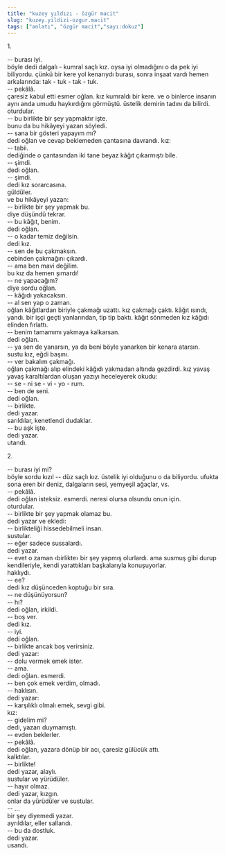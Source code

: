 ```yaml
---
title: "kuzey yıldızı - özgür macit"
slug: "kuzey.yildizi-ozgur.macit"
tags: ["anlatı", "özgür macit","sayı:dokuz"]
---
```

1\.

-- burası iyi.  
böyle dedi dalgalı - kumral saçlı kız. oysa iyi olmadığını o da pek iyi
biliyordu. çünkü bir kere yol kenarıydı burası, sonra inşaat vardı hemen
arkalarında: tak - tuk - tak - tuk.\
-- pekâlâ.\
çaresiz kabul etti esmer oğlan. kız kumraldı bir kere. ve o binlerce
insanın aynı anda umudu haykırdığını görmüştü. üstelik demirin tadını da
bilirdi.\
oturdular.\
-- bu birlikte bir şey yapmaktır işte.\
bunu da bu hikâyeyi yazan söyledi.\
-- sana bir gösteri yapayım mı?\
dedi oğlan ve cevap beklemeden çantasına davrandı. kız:\
-- tabii.\
dediğinde o çantasından iki tane beyaz kâğıt çıkarmıştı bile.\
-- şimdi.\
dedi oğlan.\
-- şimdi.\
dedi kız sorarcasına.\
güldüler.\
ve bu hikâyeyi yazan:\
-- birlikte bir şey yapmak bu.\
diye düşündü tekrar.\
-- bu kâğıt, benim.\
dedi oğlan.\
-- o kadar temiz değilsin.\
dedi kız.\
-- sen de bu çakmaksın.\
cebinden çakmağını çıkardı.\
-- ama ben mavi değilim.\
bu kız da hemen şımardı!\
-- ne yapacağım?\
diye sordu oğlan.\
-- kâğıdı yakacaksın.\
-- al sen yap o zaman.\
oğlan kâğıtlardan biriyle çakmağı uzattı. kız çakmağı çaktı. kâğıt
ısındı, yandı. bir işçi geçti yanlarından, tip tip baktı. kâğıt sönmeden
kız kâğıdı elinden fırlattı.\
-- benim tamamımı yakmaya kalkarsan.\
dedi oğlan.\
-- ya sen de yanarsın, ya da beni böyle yanarken bir kenara atarsın.\
sustu kız, eğdi başını.\
-- ver bakalım çakmağı.\
oğlan çakmağı alıp elindeki kâğıdı yakmadan altında gezdirdi. kız yavaş
yavaş karaltılardan oluşan yazıyı heceleyerek okudu:\
-- se - ni se - vi - yo - rum.\
-- ben de seni.\
dedi oğlan.\
-- birlikte.\
dedi yazar.\
sarıldılar, kenetlendi dudaklar.\
-- bu aşk işte.\
dedi yazar.\
utandı.

2\.

-- burası iyi mi?\
böyle sordu kızıl -- düz saçlı kız. üstelik iyi olduğunu o da biliyordu.
ufukta sona eren bir deniz, dalgaların sesi, yemyeşil ağaçlar, vs.\
-- pekâlâ.\
dedi oğlan isteksiz. esmerdi. neresi olursa olsundu onun için.\
oturdular.\
-- birlikte bir şey yapmak olamaz bu.\
dedi yazar ve ekledi:\
-- birlikteliği hissedebilmeli insan.\
sustular.\
-- eğer sadece sussalardı.\
dedi yazar.\
-- evet o zaman ‹birlikte› bir şey yapmış olurlardı. ama susmuş gibi
durup kendileriyle, kendi yarattıkları başkalarıyla konuşuyorlar.\
haklıydı.\
-- ee?\
dedi kız düşünceden koptuğu bir sıra.\
-- ne düşünüyorsun?\
-- hı?\
dedi oğlan, irkildi.\
-- boş ver.\
dedi kız.\
-- iyi.\
dedi oğlan.\
-- birlikte ancak boş verirsiniz.\
dedi yazar:\
-- dolu vermek emek ister.\
-- ama.\
dedi oğlan. esmerdi.\
-- ben çok emek verdim, olmadı.\
-- haklısın.\
dedi yazar:\
-- karşılıklı olmalı emek, sevgi gibi.\
kız:\
-- gidelim mi?\
dedi, yazarı duymamıştı.\
-- evden beklerler.\
-- pekâlâ.\
dedi oğlan, yazara dönüp bir acı, çaresiz gülücük attı.\
kalktılar.\
-- birlikte!\
dedi yazar, alaylı.\
sustular ve yürüdüler.\
-- hayır olmaz.\
dedi yazar, kızgın.\
onlar da yürüdüler ve sustular.\
-- ...\
bir şey diyemedi yazar.\
ayrıldılar, eller sallandı.\
-- bu da dostluk.\
dedi yazar.\
usandı.
